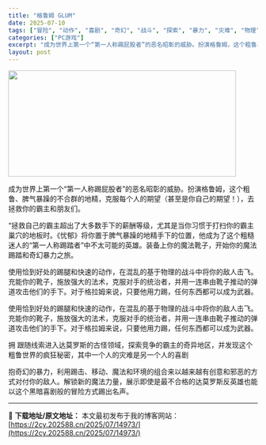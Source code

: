 ```yaml
---
title: "格鲁姆 GLUM"
date: 2025-07-10
tags: ["冒险", "动作", "喜剧", "奇幻", "战斗", "探索", "暴力", "灾难", "物理", "第一人称"]
categories: ["PC游戏"]
excerpt: "成为世界上第一个“第一人称踢屁股者”的恶名昭彰的威胁。扮演格鲁姆，这个粗鲁、脾气暴躁的不合群的地精，克服每个人的期望（甚至是你自己的期望！），去拯救你的霸主和朋友们。 “拯救自己的霸主超出了大多数手下的薪酬等级，尤其是当你习惯于打扫你的霸主巢穴的地板时。《忧郁》将你置于脾气暴躁的地精手下的位置，他成&hellip;"
layout: post
---
```


<img class="aligncenter size-full wp-image-14947" src="https://2cy.202588.cn/wp-content/uploads/2025/07/2025071013553888.webp" alt="" width="460" height="215" />

成为世界上第一个“第一人称踢屁股者”的恶名昭彰的威胁。扮演格鲁姆，这个粗鲁、脾气暴躁的不合群的地精，克服每个人的期望（甚至是你自己的期望！），去拯救你的霸主和朋友们。

“拯救自己的霸主超出了大多数手下的薪酬等级，尤其是当你习惯于打扫你的霸主巢穴的地板时。《忧郁》将你置于脾气暴躁的地精手下的位置，他成为了这个粗糙迷人的“第一人称踢踏者”中不太可能的英雄。装备上你的魔法靴子，开始你的魔法踢踏和奇幻暴力之旅。

使用恰到好处的踢腿和快速的动作，在混乱的基于物理的战斗中将你的敌人击飞。充能你的靴子，施放强大的法术，克服对手的统治者，并用一连串由靴子推动的弹道攻击他们的手下。对于格拉姆来说，只要他用力踢，任何东西都可以成为武器。

使用恰到好处的踢腿和快速的动作，在混乱的基于物理的战斗中将你的敌人击飞。充能你的靴子，施放强大的法术，克服对手的统治者，并用一连串由靴子推动的弹道攻击他们的手下。对于格拉姆来说，只要他用力踢，任何东西都可以成为武器。

拥
跟随线索进入达莫罗斯的古怪领域，探索竞争的霸主的奇异地区，并发现这个粗鲁世界的疯狂秘密，其中一个人的灾难是另一个人的喜剧

抱奇幻的暴力，利用踢击、移动、魔法和环境的组合来以越来越有创意和邪恶的方式对付你的敌人。解锁新的魔法力量，展示即使是最不合格的达莫罗斯反英雄也能以这个黑暗喜剧般的冒险方式踢出名声。

---
📖 **下载地址/原文地址：** 本文最初发布于我的博客网站：[https://2cy.202588.cn/2025/07/14973/](https://2cy.202588.cn/2025/07/14973/)
